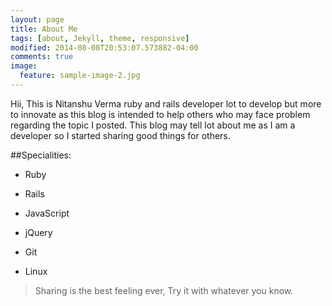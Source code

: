 ```yaml
---
layout: page
title: About Me
tags: [about, Jekyll, theme, responsive]
modified: 2014-08-08T20:53:07.573882-04:00
comments: true
image:
  feature: sample-image-2.jpg
---
```


Hii, This is Nitanshu Verma ruby and rails developer lot to develop but more to innovate as this blog is intended to help others who may face
problem regarding the topic I posted. This blog may tell lot about me as I am a developer so I started sharing good things for others.

##Specialities:

* Ruby

* Rails

* JavaScript

* jQuery

* Git

* Linux

> Sharing is the best feeling ever, Try it with whatever you know.



